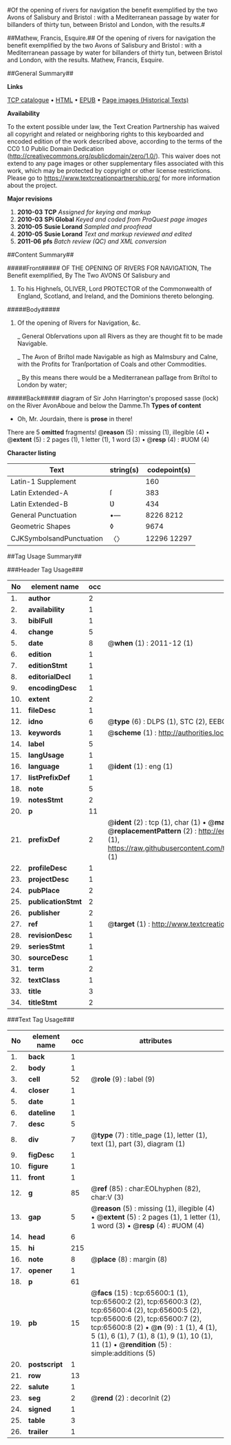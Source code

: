 #Of the opening of rivers for navigation the benefit exemplified by the two Avons of Salisbury and Bristol : with a Mediterranean passage by water for billanders of thirty tun, between Bristol and London, with the results.#

##Mathew, Francis, Esquire.##
Of the opening of rivers for navigation the benefit exemplified by the two Avons of Salisbury and Bristol : with a Mediterranean passage by water for billanders of thirty tun, between Bristol and London, with the results.
Mathew, Francis, Esquire.

##General Summary##

**Links**

[TCP catalogue](http://www.ota.ox.ac.uk/tcp/)  • 
[HTML](http://tei.it.ox.ac.uk/tcp/Texts-HTML/free/A50/A50266.html)  • 
[EPUB](http://tei.it.ox.ac.uk/tcp/Texts-EPUB/free/A50/A50266.epub) • 
[Page images (Historical Texts)](https://historicaltexts.jisc.ac.uk/eebo-12677822e)

**Availability**

To the extent possible under law, the Text Creation Partnership has waived all copyright and related or neighboring rights to this keyboarded and encoded edition of the work described above, according to the terms of the CC0 1.0 Public Domain Dedication (http://creativecommons.org/publicdomain/zero/1.0/). This waiver does not extend to any page images or other supplementary files associated with this work, which may be protected by copyright or other license restrictions. Please go to https://www.textcreationpartnership.org/ for more information about the project.

**Major revisions**

1. __2010-03__ __TCP__ *Assigned for keying and markup*
1. __2010-03__ __SPi Global__ *Keyed and coded from ProQuest page images*
1. __2010-05__ __Susie Lorand__ *Sampled and proofread*
1. __2010-05__ __Susie Lorand__ *Text and markup reviewed and edited*
1. __2011-06__ __pfs__ *Batch review (QC) and XML conversion*

##Content Summary##

#####Front#####
OF THE OPENING OF RIVERS FOR NAVIGATION, The Benefit exemplified, By The Two AVONS Of Salisbury and 
1. To his Highneſs, OLIVER, Lord PROTECTOR of the Commonwealth of England, Scotland, and Ireland, and the Dominions thereto belonging.

#####Body#####

1. Of the opening of Rivers for Navigation, &c.

    _ General Obſervations upon all Rivers as they are thought fit to be made Navigable.

    _ The Avon of Briſtol made Navigable as high as Malmsbury and Calne, with the Profits for Tranſportation of Coals and other Commodities.

    _ By this means there would be a Mediterranean paſſage from Briſtol to London by water;

#####Back#####
diagram of Sir John Harrington's proposed sasse (lock) on the River AvonAboue and below the Damme.Th
**Types of content**

  * Oh, Mr. Jourdain, there is **prose** in there!

There are 5 **omitted** fragments! 
 @__reason__ (5) : missing (1), illegible (4)  •  @__extent__ (5) : 2 pages (1), 1 letter (1), 1 word (3)  •  @__resp__ (4) : #UOM (4)

**Character listing**


|Text|string(s)|codepoint(s)|
|---|---|---|
|Latin-1 Supplement| |160|
|Latin Extended-A|ſ|383|
|Latin Extended-B|Ʋ|434|
|General Punctuation|•—|8226 8212|
|Geometric Shapes|◊|9674|
|CJKSymbolsandPunctuation|〈〉|12296 12297|

##Tag Usage Summary##

###Header Tag Usage###

|No|element name|occ|attributes|
|---|---|---|---|
|1.|__author__|2||
|2.|__availability__|1||
|3.|__biblFull__|1||
|4.|__change__|5||
|5.|__date__|8| @__when__ (1) : 2011-12 (1)|
|6.|__edition__|1||
|7.|__editionStmt__|1||
|8.|__editorialDecl__|1||
|9.|__encodingDesc__|1||
|10.|__extent__|2||
|11.|__fileDesc__|1||
|12.|__idno__|6| @__type__ (6) : DLPS (1), STC (2), EEBO-CITATION (1), OCLC (1), VID (1)|
|13.|__keywords__|1| @__scheme__ (1) : http://authorities.loc.gov/ (1)|
|14.|__label__|5||
|15.|__langUsage__|1||
|16.|__language__|1| @__ident__ (1) : eng (1)|
|17.|__listPrefixDef__|1||
|18.|__note__|5||
|19.|__notesStmt__|2||
|20.|__p__|11||
|21.|__prefixDef__|2| @__ident__ (2) : tcp (1), char (1)  •  @__matchPattern__ (2) : ([0-9\-]+):([0-9IVX]+) (1), (.+) (1)  •  @__replacementPattern__ (2) : http://eebo.chadwyck.com/downloadtiff?vid=$1&page=$2 (1), https://raw.githubusercontent.com/textcreationpartnership/Texts/master/tcpchars.xml#$1 (1)|
|22.|__profileDesc__|1||
|23.|__projectDesc__|1||
|24.|__pubPlace__|2||
|25.|__publicationStmt__|2||
|26.|__publisher__|2||
|27.|__ref__|1| @__target__ (1) : http://www.textcreationpartnership.org/docs/. (1)|
|28.|__revisionDesc__|1||
|29.|__seriesStmt__|1||
|30.|__sourceDesc__|1||
|31.|__term__|2||
|32.|__textClass__|1||
|33.|__title__|3||
|34.|__titleStmt__|2||


###Text Tag Usage###

|No|element name|occ|attributes|
|---|---|---|---|
|1.|__back__|1||
|2.|__body__|1||
|3.|__cell__|52| @__role__ (9) : label (9)|
|4.|__closer__|1||
|5.|__date__|1||
|6.|__dateline__|1||
|7.|__desc__|5||
|8.|__div__|7| @__type__ (7) : title_page (1), letter (1), text (1), part (3), diagram (1)|
|9.|__figDesc__|1||
|10.|__figure__|1||
|11.|__front__|1||
|12.|__g__|85| @__ref__ (85) : char:EOLhyphen (82), char:V (3)|
|13.|__gap__|5| @__reason__ (5) : missing (1), illegible (4)  •  @__extent__ (5) : 2 pages (1), 1 letter (1), 1 word (3)  •  @__resp__ (4) : #UOM (4)|
|14.|__head__|6||
|15.|__hi__|215||
|16.|__note__|8| @__place__ (8) : margin (8)|
|17.|__opener__|1||
|18.|__p__|61||
|19.|__pb__|15| @__facs__ (15) : tcp:65600:1 (1), tcp:65600:2 (2), tcp:65600:3 (2), tcp:65600:4 (2), tcp:65600:5 (2), tcp:65600:6 (2), tcp:65600:7 (2), tcp:65600:8 (2)  •  @__n__ (9) : 1 (1), 4 (1), 5 (1), 6 (1), 7 (1), 8 (1), 9 (1), 10 (1), 11 (1)  •  @__rendition__ (5) : simple:additions (5)|
|20.|__postscript__|1||
|21.|__row__|13||
|22.|__salute__|1||
|23.|__seg__|2| @__rend__ (2) : decorInit (2)|
|24.|__signed__|1||
|25.|__table__|3||
|26.|__trailer__|1||

